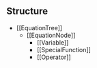 ## Structure

- [[EquationTree]]
	- [[EquationNode]]
		- [[Variable]]
		- [[SpecialFunction]]
		- [[Operator]]
